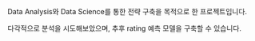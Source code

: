 Data Analysis와 Data Science를 통한 전략 구축을 목적으로 한 프로젝트입니다.

다각적으로 분석을 시도해보았으며, 추후 rating 예측 모델을 구축할 수 있습니다.
